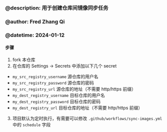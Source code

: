 ### @description: 用于创建仓库间镜像同步任务

### @author: Fred Zhang Qi

### @datetime: 2024-01-12

#### 步骤

1. fork 本仓库
2. 在仓库的 Settings -> Secrets 中添加以下几个 secret

-   `my_src_registry_username` 源仓库的用户名
-   `my_src_registry_password` 源仓库的密码
-   `my_src_registry_url` 源仓库的地址（不需要 http/https 前缀）
-   `my_dest_registry_username` 目标仓库的用户名
-   `my_dest_registry_password` 目标仓库的密码
-   `my_dest_registry_url` 目标仓库的地址（不需要 http/https 前缀）

3. 项目默认为定时执行，有需要可以修改 `.github/workflows/sync-images.yml` 中的 `schedule` 字段
